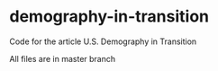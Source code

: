 # demography-in-transition
Code for the article U.S. Demography in Transition

All files are in master branch
